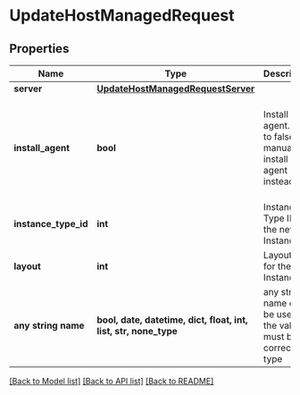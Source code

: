 # UpdateHostManagedRequest


## Properties
Name | Type | Description | Notes
------------ | ------------- | ------------- | -------------
**server** | [**UpdateHostManagedRequestServer**](UpdateHostManagedRequestServer.md) |  | [optional] 
**install_agent** | **bool** | Install agent. Set to false to manually install agent instead. | [optional]  if omitted the server will use the default value of True
**instance_type_id** | **int** | Instance Type ID for the new Instance | [optional] 
**layout** | **int** | Layout ID for the new Instance | [optional] 
**any string name** | **bool, date, datetime, dict, float, int, list, str, none_type** | any string name can be used but the value must be the correct type | [optional]

[[Back to Model list]](../README.md#documentation-for-models) [[Back to API list]](../README.md#documentation-for-api-endpoints) [[Back to README]](../README.md)


